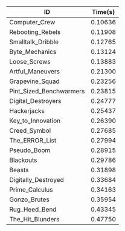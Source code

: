 |ID|Time(s)|
|-|-|
|Computer_Crew|0.10636|
|Rebooting_Rebels|0.11908|
|Smalltalk_Dribble|0.12765|
|Byte_Mechanics|0.13124|
|Loose_Screws|0.13883|
|Artful_Maneuvers|0.21300|
|Grapevine_Squad|0.23256|
|Pint_Sized_Benchwarmers|0.23815|
|Digital_Destroyers|0.24777|
|Hackerjacks|0.25437|
|Key_to_Innovation|0.26390|
|Creed_Symbol|0.27685|
|The_ERROR_List|0.27994|
|Pseudo_Boom|0.28915|
|Blackouts|0.29786|
|Beasts|0.31898|
|Digitally_Destroyed|0.33684|
|Prime_Calculus|0.34163|
|Gonzo_Brutes|0.35954|
|Rug_Heed_Bend|0.43345|
|The_Hit_Blunders|0.47750|
